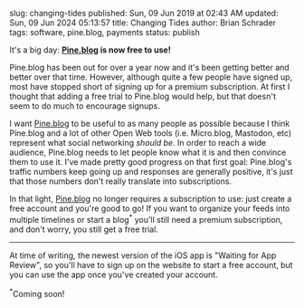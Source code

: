 slug: changing-tides
published: Sun, 09 Jun 2019 at 02:43 AM
updated: Sun, 09 Jun 2024 05:13:57 
title: Changing Tides
author: Brian Schrader
tags: software, pine.blog, payments
status: publish

It's a big day: **[Pine.blog][pine] is now free to use!**

Pine.blog has been out for over a year now and it's been getting better and better over that time. However, although quite a few people have signed up, most have stopped short of signing up for a premium subscription. At first I thought that adding a free trial to Pine.blog would help, but that doesn't seem to do much to encourage signups.

I want [Pine.blog][pine] to be useful to as many people as possible because I think Pine.blog and a lot of other Open Web tools (i.e. Micro.blog, Mastodon, etc) represent what social networking *should be*. In order to reach a wide audience, Pine.blog needs to let people know what it is and then convince them to use it. I've made pretty good progress on that first goal: Pine.blog's traffic numbers keep going up and responses are generally positive, it's just that those numbers don't really translate into subscriptions.

In that light, [Pine.blog][pine] no longer requires a subscription to use: just create a free account and you're good to go! If you want to organize your feeds into multiple timelines or start a blog<sup>*</sup> you'll still need a premium subscription, and don't worry, you still get a free trial.

-----

At time of writing, the newest version of the iOS app is "Waiting for App Review", so you'll have to sign up on the website to start a free account, but you can use the app once you've created your account.


<div class="footnote">
<sup>*</sup>Coming soon!
</div>

[pine]: https://pine.blog/?r=bs
